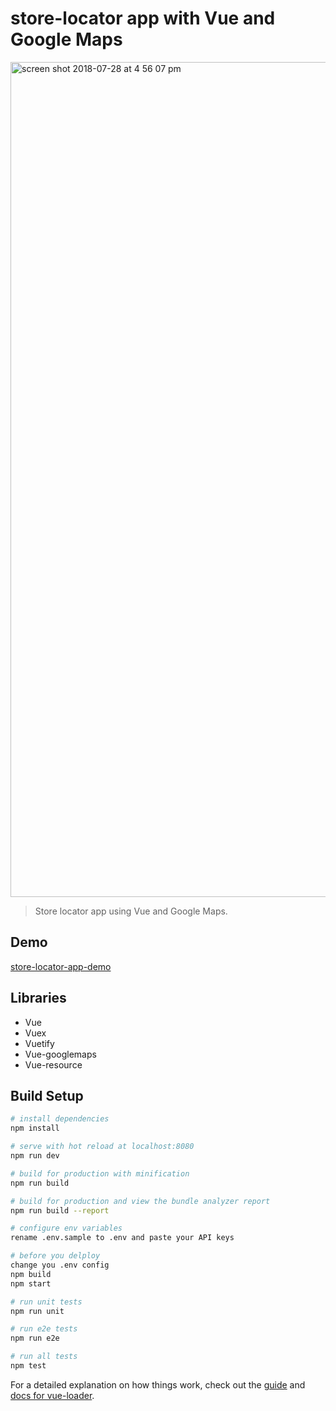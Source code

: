 
# store-locator app with Vue and Google Maps

<img width="1336" alt="screen shot 2018-07-28 at 4 56 07 pm" src="https://user-images.githubusercontent.com/8376035/43360640-4a5da978-9287-11e8-86e8-65480d378346.png" alt="Store locator app with Cosmic JS">

> Store locator app using Vue and Google Maps.

## Demo
<a href="http://store-locator.cosmicapp.co/">store-locator-app-demo</a>

## Libraries
- Vue
- Vuex
- Vuetify
- Vue-googlemaps
- Vue-resource

## Build Setup

``` bash
# install dependencies
npm install

# serve with hot reload at localhost:8080
npm run dev

# build for production with minification
npm run build

# build for production and view the bundle analyzer report
npm run build --report

# configure env variables
rename .env.sample to .env and paste your API keys

# before you delploy
change you .env config
npm build
npm start

# run unit tests
npm run unit

# run e2e tests
npm run e2e

# run all tests
npm test
```

For a detailed explanation on how things work, check out the [guide](http://vuejs-templates.github.io/webpack/) and [docs for vue-loader](http://vuejs.github.io/vue-loader).
